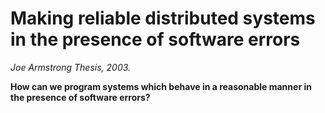 # Making reliable distributed systems in the presence of software errors

*Joe Armstrong Thesis, 2003.*

**How can we program systems which behave in a reasonable manner in the presence of software errors?**



